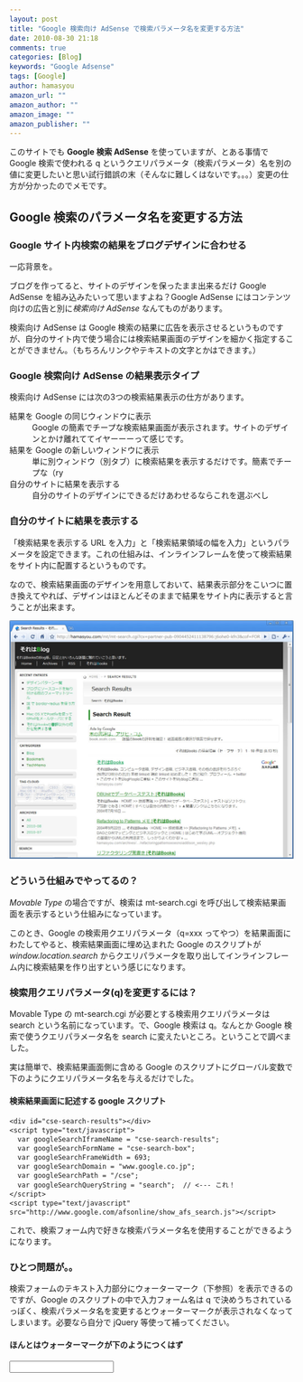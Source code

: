 ```yaml
---
layout: post
title: "Google 検索向け AdSense で検索パラメータ名を変更する方法"
date: 2010-08-30 21:18
comments: true
categories: [Blog]
keywords: "Google Adsense"
tags: [Google]
author: hamasyou
amazon_url: ""
amazon_author: ""
amazon_image: ""
amazon_publisher: ""
---
```


このサイトでも <strong>Google 検索 AdSense</strong> を使っていますが、とある事情で Google 検索で使われる q というクエリパラメータ（検索パラメータ）名を別の値に変更したいと思い試行錯誤の末（そんなに難しくはないです。。。）変更の仕方が分かったのでメモです。


<!-- more -->

<h2>Google 検索のパラメータ名を変更する方法</h2>

<h3>Google サイト内検索の結果をブログデザインに合わせる</h3>

一応背景を。

ブログを作ってると、サイトのデザインを保ったまま出来るだけ Google AdSense を組み込みたいって思いますよね？Google AdSense にはコンテンツ向けの広告と別に<em>検索向け AdSense</em> なんてものがあります。

検索向け AdSense は Google 検索の結果に広告を表示させるというものですが、​自分のサイト内で使う場合には検索結果画面のデザインを細かく指定することができません。（もちろんリンクやテキストの文字とかはできます。）

<h3>Google 検索向け AdSense の結果表示タイプ</h3>

検索向け AdSense には次の3つの検索結果表示の仕方があります。

<dl>
<dt>結果を Google の同じウィンドウに表示</dt>
<dd>Google の簡素でチープな検索結果画面が表示されます。サイトのデザインとかけ離れててイヤーーーって感じです。</dd>
<dt>結果を Google の新しいウィンドウに表示</dt>
<dd>単に別ウィンドウ（別タブ）に検索結果を表示するだけです。簡素でチープな（ry</dd>
<dt>自分のサイトに結果を表示する</dt>
<dd>自分のサイトのデザインにできるだけあわせるならこれを選ぶべし</dd>
</dl>

<h3>自分のサイトに結果を表示する</h3>

「検索結果を表示する URL を入力」と「検索結果領域の幅を入力」というパラメータを設定できます。これの仕組みは、インラインフレームを使って検索結果をサイト内に配置するというものです。

なので、検索結果画面のデザインを用意しておいて、結果表示部分をこいつに置き換えてやれば、デザインはほとんどそのままで結果をサイト内に表示すると言うことが出来ます。

<img alt="GoogleAds_Screen.jpg" src="/images/GoogleAds_Screen.jpg" width="639px" class="mt-image-none" style="" />

<h3>どういう仕組みでやってるの？</h3>

<em>Movable Type</em> の場合ですが、検索は mt-search.cgi を呼び出して検索結果画面を表示するという仕組みになっています。

このとき、Google の検索用クエリパラメータ（q=xxx ってやつ）を結果画面にわたしてやると、検索結果画面に埋め込まれた Google のスクリプトが <em>window.location.search</em> からクエリパラメータを取り出してインラインフレーム内に検索結果を作り出すという感じになります。

<h3>検索用クエリパラメータ(q)を変更するには？</h3>

Movable Type の mt-search.cgi が必要とする検索用クエリパラメータは search という名前になっています。で、Google 検索は q。なんとか Google 検索で使うクエリパラメータ名を search に変えたいところ。ということで調べました。

実は簡単で、検索結果画面側に含める Google のスクリプトにグローバル変数で下のようにクエリパラメータ名を与えるだけでした。

<section>

<h4>検索結果画面に記述する google スクリプト</h4>

<pre class="code"><code><span class="tag">&lt;div <span class="attr">id=</span><span class="value">&quot;cse-search-results&quot;</span>&gt;</span><span class="tag">&lt;/div&gt;</span>
<span class="tag">&lt;script <span class="attr">type=</span><span class="value">&quot;text/javascript&quot;</span>&gt;</span>
  <span class="keyword">var</span> googleSearchIframeName = <span class="str">&quot;cse-search-results&quot;</span>;
  <span class="keyword">var</span> googleSearchFormName = <span class="str">&quot;cse-search-box&quot;</span>;
  <span class="keyword">var</span> googleSearchFrameWidth = <span class="num">693</span>;
  <span class="keyword">var</span> googleSearchDomain = <span class="str">&quot;www.google.co.jp&quot;</span>;
  <span class="keyword">var</span> googleSearchPath = <span class="str">&quot;/cse&quot;</span>;
  <span class="keyword">var</span> googleSearchQueryString = <span class="str">&quot;search&quot;</span>;  <span class="rem">// &lt;--- これ！</span>
<span class="tag">&lt;/script&gt;</span>
<span class="tag">&lt;script <span class="attr">type=</span><span class="value">&quot;text/javascript&quot;</span> <span class="attr">src=</span><span class="value">&quot;http://www.google.com/afsonline/show_afs_search.js&quot;</span>&gt;</span><span class="tag">&lt;/script&gt;</span>
</code></pre>

</section>

これで、検索フォーム内で好きな検索パラメータ名を使用することができるようになります。

<h3>ひとつ問題が。。</h3>

検索フォームのテキスト入力部分にウォーターマーク（下参照）を表示できるのですが、Google のスクリプトの中で入力フォーム名は q で決めうちされているっぽく、検索パラメータ名を変更するとウォーターマークが表示されなくなってしまいます。必要なら自分で jQuery 等使って補ってください。

<script type="text/javascript">
$(document).ready(function() {
  var f = document.getElementById("markdemo_field");
  f.style.background = '#FFFFFF url(http:\x2F\x2Fwww.google.co.jp\x2Fcse\x2Fintl\x2Fja\x2Fimages\x2Fgoogle_custom_search_watermark.gif) left no-repeat';
});
</script>

<h4>ほんとはウォーターマークが下のようにつくはず</h4>

<pre><input type="text" id="markdemo_field" size="20" /></pre>




